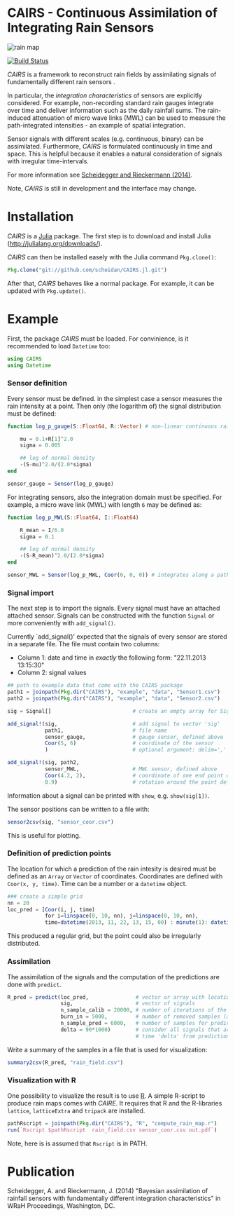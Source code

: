 # CAIRS - Continuous Assimilation of Integrating Rain Sensors


![rain map](https://raw.github.com/scheidan/CAIRS/master/Images%20for%20Readme/Header.png)

[![Build Status](https://travis-ci.org/scheidan/CAIRS.jl.png)](https://travis-ci.org/scheidan/CAIRS.jl)

_CAIRS_ is a framework to reconstruct rain fields by assimilating
signals of fundamentally different rain sensors .

In particular, the *integration characteristics* of sensors are
explicitly considered.  For example, non-recording standard rain gauges
integrate over time and deliver information such as the daily rainfall
sums. The rain-induced attenuation of micro wave links (MWL) can be
used to measure the path-integrated intensities - an example of
spatial integration.

Sensor signals with different scales (e.g. continuous, binary) can be
assimilated. Furthermore, _CAIRS_ is formulated continuously in time
and space. This is helpful because it enables a natural consideration
of signals with irregular time-intervals.

For more information see [Scheidegger and Rieckermann (2014)](#publication).

Note, _CAIRS_ is still in development and the interface may change.



# Installation

_CAIRS_ is a [Julia](http://julialang.org/) package. The first step is to download and install 
Julia (http://julialang.org/downloads/).

_CAIRS_ can then be installed easely with the Julia command `Pkg.clone()`:

```Julia
Pkg.clone("git://github.com/scheidan/CAIRS.jl.git")
```

After that, _CAIRS_ behaves like a normal package. For example, it can
be updated with `Pkg.update()`.


# Example

First, the package _CAIRS_ must be loaded. For convinience, is it
recommended to load `Datetime` too:

```Julia
using CAIRS
using Datetime
```


### Sensor definition

Every sensor must be defined. in the simplest case a sensor measures
the rain intensity at a point. Then only (the logarithm of) the signal
distribution must be defined:

```Julia
function log_p_gauge(S::Float64, R::Vector) # non-linear continuous rain gauge

    mu = 0.1+R[1]^2.0
    sigma = 0.005

    ## log of normal density
    -(S-mu)^2.0/(2.0*sigma)
end

sensor_gauge = Sensor(log_p_gauge)
```

For integrating sensors, also the integration domain must be
specified. For example, a micro wave link (MWL) with length `6` may be
defined as:

```julia
function log_p_MWL(S::Float64, I::Float64)

    R_mean = I/6.0
    sigma = 0.1

    ## log of normal density
    -(S-R_mean)^2.0/(2.0*sigma)
end

sensor_MWL = Sensor(log_p_MWL, Coor(6, 0, 0)) # integrates along a path of length 6
```

### Signal import

The next step is to import the signals. Every signal must have an
attached attached sensor. Signals can be constructed with the function
`Signal` or more conveniently with `add_signal()`.

Currently `add_signal()' expected that the signals of every sensor are
stored in a separate file. The file must contain two columns:
- Column 1: date and time in *exactly* the following form: "22.11.2013 13:15:30"
- Column 2: signal values

```julia
## path to example data that come with the CAIRS package
path1 = joinpath(Pkg.dir("CAIRS"), "example", "data", "Sensor1.csv")
path2 = joinpath(Pkg.dir("CAIRS"), "example", "data", "Sensor2.csv")

sig = Signal[]                          # create an empty array for Signals

add_signal!(sig,                        # add signal to vector 'sig'
            path1,                      # file name
            sensor_gauge,               # gauge sensor, defined above
            Coor(5, 6)                  # coordinate of the sensor
            )                           # optional argument: delim=','

add_signal!(sig, path2,
            sensor_MWL,                 # MWL sensor, defined above
            Coor(4.2, 2),               # coordinate of one end point of the sensor
            0.9)                        # rotation around the point defined above in [rad]
```

Information about a signal can be printed with `show`, e.g. `show(sig[1])`.

The sensor positions can be written to a file with:
```Julia
sensor2csv(sig, "sensor_coor.csv")
```
This is useful for plotting.

### Definition of prediction points

The location for which a prediction of the rain intesity is desired must be
defined as an `Array` or `Vector` of coordinates. Coordinates are
defined with `Coor(x, y, time)`. Time can be a number or a `datetime`
object.
```Julia
### create a simple grid
nn = 20
loc_pred = [Coor(i, j, time)
            for i=linspace(0, 10, nn), j=linspace(0, 10, nn),
            time=datetime(2013, 11, 22, 13, 15, 00) : minute(1): datetime(2013, 11, 22, 13, 20, 00) ]
```
This produced a regular grid, but the point could also be irregularly distributed.

### Assimilation
The assimilation of the signals and the computation of the predictions are done with `predict`.
```Julia
R_pred = predict(loc_pred,               # vector or array with locations for predictions
                 sig,                    # vector of signals
                 n_sample_calib = 20000, # number of iterations of the Gibbs sampler
                 burn_in = 5000,         # number of removed samples (and length of adaptation)
                 n_sample_pred = 6000,   # number of samples for predictions
                 delta = 90*1000)        # consider all signals that are not further away than 
                                         # time 'delta' from prediction points [ms]
```

Write a summary of the samples in a file that is used for visualization:
```julia
summary2csv(R_pred, "rain_field.csv")
```

### Visualization with R
One possibility to visualize the result is to use [R](http://www.r-project.org/). A simple
R-script to produce rain maps comes with _CAIRE_. It requires that R and
the R-libraries `lattice`, `latticeExtra` and `tripack` are installed.
```Julia
pathRscript = joinpath(Pkg.dir("CAIRS"), "R", "compute_rain_map.r")
run(`Rscript $pathRscript  rain_field.csv sensor_coor.csv out.pdf`)
```
Note, here is is assumed that `Rscript` is in PATH.



# Publication
<a name="Publication"></a>

Scheidegger, A. and Rieckermann, J. (2014) "Bayesian assimilation of
rainfall sensors with fundamentally different integration
characteristics" in WRaH Proceedings, Washington, DC.
